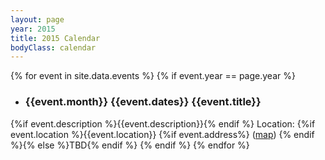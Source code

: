 ```yaml
---
layout: page
year: 2015
title: 2015 Calendar
bodyClass: calendar
---
```


{% for event in site.data.events %}
	{% if event.year == page.year %}
* <h3><b>{{event.month}} {{event.dates}}</b> {{event.title}}</h3>
{%if event.description %}{{event.description}}{% endif %}
Location: {%if event.location %}{{event.location}} {%if event.address%} ([map]({{event.address}})) {% endif %}{% else %}TBD{% endif %}
    {% endif %}
{% endfor %}
